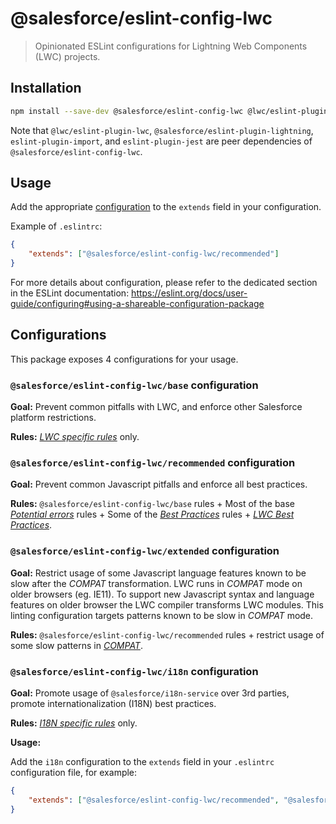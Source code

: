 # @salesforce/eslint-config-lwc

> Opinionated ESLint configurations for Lightning Web Components (LWC) projects.

## Installation

```sh
npm install --save-dev @salesforce/eslint-config-lwc @lwc/eslint-plugin-lwc @salesforce/eslint-plugin-lightning eslint-plugin-import eslint-plugin-jest
```

Note that `@lwc/eslint-plugin-lwc`, `@salesforce/eslint-plugin-lightning`, `eslint-plugin-import`, and `eslint-plugin-jest` are peer dependencies of `@salesforce/eslint-config-lwc`.

## Usage

Add the appropriate [configuration](#Configurations) to the `extends` field in your configuration.

Example of `.eslintrc`:

```json
{
    "extends": ["@salesforce/eslint-config-lwc/recommended"]
}
```

For more details about configuration, please refer to the dedicated section in the ESLint documentation: https://eslint.org/docs/user-guide/configuring#using-a-shareable-configuration-package

## Configurations

This package exposes 4 configurations for your usage.

### `@salesforce/eslint-config-lwc/base` configuration

**Goal:**
Prevent common pitfalls with LWC, and enforce other Salesforce platform restrictions.

**Rules:**
[_LWC specific rules_](https://github.com/salesforce/eslint-plugin-lwc/blob/master/README.md#lwc) only.

### `@salesforce/eslint-config-lwc/recommended` configuration

**Goal:**
Prevent common Javascript pitfalls and enforce all best practices.

**Rules:**
`@salesforce/eslint-config-lwc/base` rules + Most of the base [_Potential errors_](https://eslint.org/docs/rules/#possible-errors) rules + Some of the [_Best Practices_](https://eslint.org/docs/rules/#best-practices) rules + [_LWC Best Practices_](https://github.com/salesforce/eslint-plugin-lwc/blob/master/README.md#best-practices).

### `@salesforce/eslint-config-lwc/extended` configuration

**Goal:**
Restrict usage of some Javascript language features known to be slow after the _COMPAT_ transformation. LWC runs in _COMPAT_ mode on older browsers (eg. IE11). To support new Javascript syntax and language features on older browser the LWC compiler transforms LWC modules. This linting configuration targets patterns known to be slow in _COMPAT_ mode.

**Rules:**
`@salesforce/eslint-config-lwc/recommended` rules + restrict usage of some slow patterns in [_COMPAT_](https://github.com/salesforce/eslint-plugin-lwc/blob/master/README.md#compat-performance).

### `@salesforce/eslint-config-lwc/i18n` configuration

**Goal:**
Promote usage of `@salesforce/i18n-service` over 3rd parties, promote internationalization (I18N) best practices.

**Rules:**
[_I18N specific rules_](https://github.com/salesforce/eslint-plugin-lightning#internationalization-rules) only.

**Usage:**

Add the `i18n` configuration to the `extends` field in your `.eslintrc` configuration file, for example:

```json
{
    "extends": ["@salesforce/eslint-config-lwc/recommended", "@salesforce/eslint-config-lwc/i18n"]
}
```
